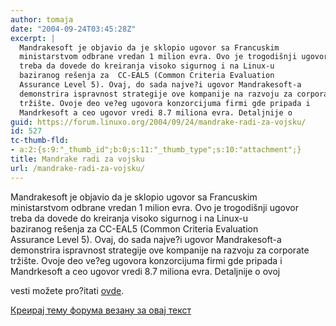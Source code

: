 ```yaml
---
author: tomaja
date: "2004-09-24T03:45:28Z"
excerpt: |
  Mandrakesoft je objavio da je sklopio ugovor sa Francuskim
  ministarstvom odbrane vredan 1 milion evra. Ovo je trogodišnji ugovor
  treba da dovede do kreiranja visoko sigurnog i na Linux-u
  baziranog rešenja za  CC-EAL5 (Common Criteria Evaluation
  Assurance Level 5). Ovaj, do sada najve?i ugovor Mandrakesoft-a
  demonstrira ispravnost strategije ove kompanije na razvoju za corporate
  tržište. Ovoje deo ve?eg ugovora konzorcijuma firmi gde pripada i
  Mandrkesoft a ceo ugovor vredi 8.7 miliona evra. Detaljnije o
guid: https://forum.linuxo.org/2004/09/24/mandrake-radi-za-vojsku/
id: 527
tc-thumb-fld:
- a:2:{s:9:"_thumb_id";b:0;s:11:"_thumb_type";s:10:"attachment";}
title: Mandrake radi za vojsku
url: /mandrake-radi-za-vojsku/
---
```

Mandrakesoft je objavio da je sklopio ugovor sa Francuskim  
ministarstvom odbrane vredan 1 milion evra. Ovo je trogodišnji ugovor  
treba da dovede do kreiranja visoko sigurnog i na Linux-u  
baziranog rešenja za CC-EAL5 (Common Criteria Evaluation  
Assurance Level 5). Ovaj, do sada najve?i ugovor Mandrakesoft-a  
demonstrira ispravnost strategije ove kompanije na razvoju za corporate  
tržište. Ovoje deo ve?eg ugovora konzorcijuma firmi gde pripada i  
Mandrkesoft a ceo ugovor vredi 8.7 miliona evra. Detaljnije o <!--break-->ovoj

  
vesti možete pro?itati [ovde](http://www.linuxlookup.com/modules.php?op=modload&name=News&file=article&sid=2542&mode=thread&order=0&thold=0).

[Креирај тему форума везану за овај текст](https://linuxo.org/nova-tema-na-forumu/?se_pid=527)